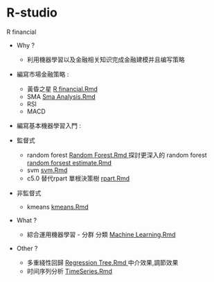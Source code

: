 # R-studio
R financial 

- Why ?
   - 利用機器學習以及金融相关知识完成金融建模并且编写策略 

- 編寫市場金融策略 : 
   -  黃昏之星 [R financial.Rmd](https://github.com/RPyLnSl/R-studio/blob/master/R%20financial.Rmd)
   -  SMA [ Sma Analysis.Rmd ](https://github.com/RPyLnSl/R-studio/blob/master/Sma%20analysis.Rmd)
   -  RSI
   -  MACD
- 編寫基本機器學習入門 : 
- 監督式
     - random forest [ Random Forest.Rmd ](https://github.com/RPyLnSl/R-studio/blob/master/Random%20Forest.Rmd)
     探討更深入的 random forest [random forsest estimate.Rmd](https://github.com/RPyLnSl/R-studio/blob/master/random%20forest%20estimate.Rmd)
     - svm [ svm.Rmd ](https://github.com/RPyLnSl/R-studio/blob/master/svm.Rmd) 
     - c5.0 替代rpart 單根決策樹 [ rpart.Rmd ](https://github.com/RPyLnSl/R-studio/blob/master/rpart.Rmd)
- 非監督式
     - kmeans [ kmeans.Rmd ]()
- What ?
     - 綜合運用機器學習 - 分群 分類 [ Machine Learning.Rmd ](https://github.com/RPyLnSl/R-studio/blob/master/Machine%20Learning.Rmd)
- Other ?
   - 多重綫性回歸 [ Regression Tree.Rmd ](https://github.com/RPyLnSl/R-studio/blob/master/Regression%20Tree.Rmd) 中介效果,調節效果
   - 时间序列分析 [ TimeSeries.Rmd ](https://github.com/RPyLnSl/R-studio/blob/master/TimeSeries.Rmd)
